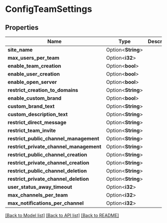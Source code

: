 # ConfigTeamSettings

## Properties

Name | Type | Description | Notes
------------ | ------------- | ------------- | -------------
**site_name** | Option<**String**> |  | [optional]
**max_users_per_team** | Option<**i32**> |  | [optional]
**enable_team_creation** | Option<**bool**> |  | [optional]
**enable_user_creation** | Option<**bool**> |  | [optional]
**enable_open_server** | Option<**bool**> |  | [optional]
**restrict_creation_to_domains** | Option<**String**> |  | [optional]
**enable_custom_brand** | Option<**bool**> |  | [optional]
**custom_brand_text** | Option<**String**> |  | [optional]
**custom_description_text** | Option<**String**> |  | [optional]
**restrict_direct_message** | Option<**String**> |  | [optional]
**restrict_team_invite** | Option<**String**> |  | [optional]
**restrict_public_channel_management** | Option<**String**> |  | [optional]
**restrict_private_channel_management** | Option<**String**> |  | [optional]
**restrict_public_channel_creation** | Option<**String**> |  | [optional]
**restrict_private_channel_creation** | Option<**String**> |  | [optional]
**restrict_public_channel_deletion** | Option<**String**> |  | [optional]
**restrict_private_channel_deletion** | Option<**String**> |  | [optional]
**user_status_away_timeout** | Option<**i32**> |  | [optional]
**max_channels_per_team** | Option<**i32**> |  | [optional]
**max_notifications_per_channel** | Option<**i32**> |  | [optional]

[[Back to Model list]](../README.md#documentation-for-models) [[Back to API list]](../README.md#documentation-for-api-endpoints) [[Back to README]](../README.md)


